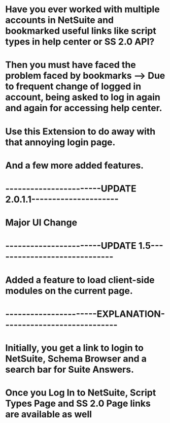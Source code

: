 # Have you ever worked with multiple accounts in NetSuite and bookmarked useful links like script types in help center or SS 2.0 API?
# Then you must have faced the problem faced by bookmarks --> Due to frequent change of logged in account, being asked to log in again and again for accessing help center.
# Use this Extension to do away with that annoying login page.
# And a few more added features.


# -----------------------UPDATE 2.0.1.1---------------------
# Major UI Change

# -----------------------UPDATE 1.5-----------------------------
# Added a feature to load client-side modules on the current page.

# ----------------------EXPLANATION----------------------------
# Initially, you get a link to login to NetSuite, Schema Browser and a search bar for Suite Answers.

# Once you Log In to NetSuite, Script Types Page and SS 2.0 Page links are available as well
